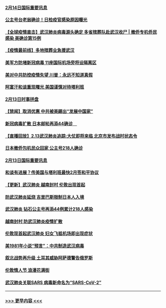#### [2月14日国际重要讯息](../pages/prog202/a102777073.md?t=02142011) 
#### [公主号台老翁确诊！日检疫官感染原因曝光](../pages/prog202/a102777075.md?t=02142011) 
#### [【全球疫情直击】武汉肺炎病毒源头确定 多省殡葬队赴武汉收尸 | 撤侨专机侨民感染 美确诊第15例](../pages/prog202/a102777026.md?t=02142011) 
#### [【疫情最前线】多地殡葬业急援武汉](../pages/prog202/a102776986.md?t=02142011) 
#### [美军方防堵新冠病毒 11座国际机场旁将设隔离区](../pages/prog202/a102776870.md?t=02142011) 
#### [美对中共防控疫情失望 川普：永远不知道真假](../pages/prog202/a102776836.md?t=02142011) 
#### [阿富汗和谈重现曙光 美国谨慎对待塔利班](../pages/prog202/a102776748.md?t=02142011) 
#### [2月13日时事拼盘](../pages/prog202/a102776689.md?t=02142011) 
#### [【禁闻】取消优惠 中共被美踢出“发展中国家”](../pages/prog202/a102776670.md?t=02142011) 
#### [新冠病毒扩散 日本邮轮再添44确诊　](../pages/prog202/a102776518.md?t=02142011) 
#### [【直播回放】2.13武汉肺炎追踪:大仗即将来临 北京市发布战时状态令](../pages/prog202/a102776399.md?t=02142011) 
#### [日本撤侨包机民众回家 公主号218人确诊](../pages/prog202/a102776346.md?t=02142011) 
#### [2月13日国际重要讯息](../pages/prog202/a102776339.md?t=02142011) 
#### [和谈有进展？传美国与塔利班最快2月签和平协议](../pages/prog202/a102776291.md?t=02142011) 
#### [【更新】武汉肺炎 越南封村 伦敦出现首起](../pages/prog202/a102770740.md?t=02142011) 
#### [防武汉肺炎延烧 吉里巴斯限制日本人入境](../pages/prog202/a102776276.md?t=02142011) 
#### [武汉肺炎 钻石公主号再添44例累计218人感染](../pages/prog202/a102776089.md?t=02142011) 
#### [越南封村 防武汉肺炎疫情扩散](../pages/prog202/a102776214.md?t=02142011) 
#### [伦敦现首起武汉肺炎 妇女飞抵机场即出现症状](../pages/prog202/a102776031.md?t=02142011) 
#### [美1981年小说“预言”：中共制造武汉病毒](../pages/prog202/a102775980.md?t=02142011) 
#### [叙北战势再升级 土耳其威胁阿萨德警告俄罗斯](../pages/prog202/a102775904.md?t=02142011) 
#### [伦敦情人节 浪漫花满街](../pages/prog202/a102775786.md?t=02142011) 
#### [武汉肺炎关联SARS 病毒新命名为“SARS-CoV-2”](../pages/prog202/a102775719.md?t=02142011) 

----
#### [ >>> 更早内容 <<< ](../indexes/prog202-earlier.md)
